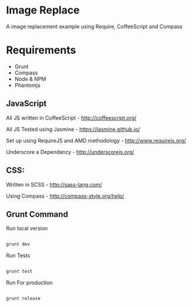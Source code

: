 Image Replace
===================

A image replacement example using Require, CoffeeScript and Compass

# Requirements

* Grunt
* Compass
* Node & NPM
* Phantomjs

## JavaScript
All JS written in CoffeeScript - http://coffeescript.org/

All JS Tested using Jasmine - https://jasmine.github.io/

Set up using RequireJS and AMD methodology - http://www.requirejs.org/

Underscore a Dependancy - http://underscorejs.org/

## CSS:
Written in SCSS - http://sass-lang.com/

Using Compass - http://compass-style.org/help/

## Grunt Command

Run local version

```bash

grunt dev

```

Run Tests

```bash

grunt test

```

Run For production

```bash

grunt release

```






